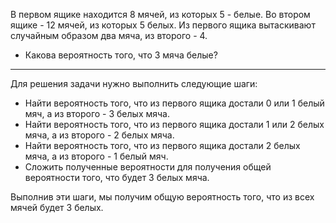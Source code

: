 В первом ящике находится 8 мячей, из которых 5 - белые. Во втором ящике - 12 мячей, из которых 5 белых. Из первого ящика вытаскивают случайным образом два мяча, из второго - 4.
- Какова вероятность того, что 3 мяча белые?

---
Для решения задачи нужно выполнить следующие шаги:

- Найти вероятность того, что из первого ящика достали 0 или 1 белый мяч, а из второго - 3 белых мяча.
- Найти вероятность того, что из первого ящика достали 1 или 2 белых мяча, а из второго - 2 белых мяча.
- Найти вероятность того, что из первого ящика достали 2 белых мяча, а из второго - 1 белый мяч.
- Сложить полученные вероятности для получения общей вероятности того, что будет 3 белых мяча.

Выполнив эти шаги, мы получим общую вероятность того, что из всех мячей будет 3 белых.

